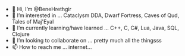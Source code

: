 - 👋 Hi, I’m @BeneHrethgir
- 👀 I’m interested in ... Cataclysm DDA, Dwarf Fortress, Caves of Qud, Tales of Maj'Eyal
- 🌱 I’m currently learning/have learned ... C++, C, C#, Lua, Java, SQL, Clojure
- 💞️ I’m looking to collaborate on ... pretty much all the thingsss
- 📫 How to reach me ... internet...

<!---
BeneHrethgir/BeneHrethgir is a ✨ special ✨ repository because its `README.md` (this file) appears on your GitHub profile.
You can click the Preview link to take a look at your changes.
--->
